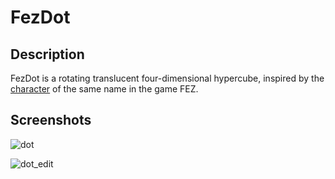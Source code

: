 # FezDot

## Description

FezDot is a rotating translucent four-dimensional hypercube, inspired by the [character](https://fez.fandom.com/wiki/Dot) of the same name in the game FEZ.

## Screenshots

![dot](https://raw.githubusercontent.com/wiki/FishHawk/Dot/images/dot.gif)

![dot_edit](https://raw.githubusercontent.com/wiki/FishHawk/Dot/images/dot_edit.png)
